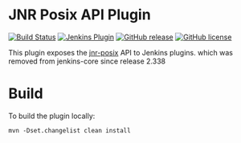 # JNR Posix API Plugin

[![Build Status](https://ci.jenkins.io/job/Plugins/job/jnr-posix-api-plugin/job/main/badge/icon)](https://ci.jenkins.io/job/Plugins/job/jnr-posix-api-plugin/job/main/)
[![Jenkins Plugin](https://img.shields.io/jenkins/plugin/v/jnr-posix-api.svg)](https://plugins.jenkins.io/jnr-posix-api)
[![GitHub release](https://img.shields.io/github/release/jenkinsci/jnr-posix-api-plugin.svg?label=changelog)](https://github.com/jenkinsci/jnr-posix-api-plugin/releases/latest)
[![GitHub license](https://img.shields.io/github/license/jenkinsci/jnr-posix-api-plugin)](https://github.com/jenkinsci/jnr-posix-api-plugin/blob/main/LICENSE.md)

This plugin exposes the [jnr-posix](http://github.com/jnr/jnr-posix) API to Jenkins plugins.
which was removed from jenkins-core since release 2.338

# Build

To build the plugin locally:

```
mvn -Dset.changelist clean install
```
